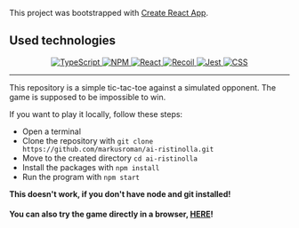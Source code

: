 This project was bootstrapped with [Create React App](https://github.com/facebook/create-react-app).

## Used technologies

<div align="center">
    <a href="https://www.typescriptlang.org/">
        <img alt="TypeScript" src="https://img.shields.io/badge/TypeScript-007ACC?logo=typescript&logoColor=white&style=for-the-badge" />
    </a>
    <a href="https://www.npmjs.com/">
        <img alt="NPM" src="https://img.shields.io/badge/NPM-CB3837?logo=npm&logoColor=white&style=for-the-badge" />
    </a>
    <a href="https://reactjs.org/">
        <img alt="React" src="https://img.shields.io/badge/React-61DAFB?logo=react&logoColor=white&style=for-the-badge" />
    </a>
    <a href="https://recoiljs.org/">
        <img alt="Recoil" src="https://img.shields.io/badge/Recoil-61DAFB?logo=react&logoColor=white&style=for-the-badge" />
    </a>
    <a href="https://jestjs.io/">
        <img alt="Jest" src="https://img.shields.io/badge/Jest-C21325?logo=jest&logoColor=white&style=for-the-badge" />
    </a>
    <a href="https://www.w3.org/TR/CSS/#css">
        <img alt="CSS" src="https://img.shields.io/badge/CSS-1572B6?logo=css3&logoColor=white&style=for-the-badge" />
    </a>
</div>

---

This repository is a simple tic-tac-toe against a simulated opponent. The game is supposed to be impossible to win.

If you want to play it locally, follow these steps:

- Open a terminal
- Clone the repository with `git clone https://github.com/markusroman/ai-ristinolla.git`
- Move to the created directory `cd ai-ristinolla`
- Install the packages with `npm install`
- Run the program with `npm start`
  
**This doesn't work, if you don't have node and git installed!**

#### You can also try the game directly in a browser, [HERE](https://ai-ristinolla.netlify.app/)!
